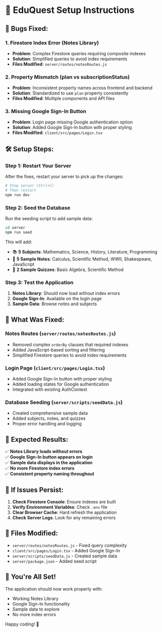 # 🚀 EduQuest Setup Instructions

## 🐛 **Bugs Fixed:**

### 1. **Firestore Index Error (Notes Library)**

- **Problem**: Complex Firestore queries requiring composite indexes
- **Solution**: Simplified queries to avoid index requirements
- **Files Modified**: `server/routes/notesRoutes.js`

### 2. **Property Mismatch (plan vs subscriptionStatus)**

- **Problem**: Inconsistent property names across frontend and backend
- **Solution**: Standardized to use `plan` property consistently
- **Files Modified**: Multiple components and API files

### 3. **Missing Google Sign-In Button**

- **Problem**: Login page missing Google authentication option
- **Solution**: Added Google Sign-In button with proper styling
- **Files Modified**: `client/src/pages/Login.tsx`

## 🛠️ **Setup Steps:**

### **Step 1: Restart Your Server**

After the fixes, restart your server to pick up the changes:

```bash
# Stop server (Ctrl+C)
# Then restart
npm run dev
```

### **Step 2: Seed the Database**

Run the seeding script to add sample data:

```bash
cd server
npm run seed
```

This will add:

- 📚 **5 Subjects**: Mathematics, Science, History, Literature, Programming
- 📝 **5 Sample Notes**: Calculus, Scientific Method, WWII, Shakespeare, JavaScript
- 🧠 **2 Sample Quizzes**: Basic Algebra, Scientific Method

### **Step 3: Test the Application**

1. **Notes Library**: Should now load without index errors
2. **Google Sign-In**: Available on the login page
3. **Sample Data**: Browse notes and subjects

## 🔧 **What Was Fixed:**

### **Notes Routes (`server/routes/notesRoutes.js`)**

- Removed complex `orderBy` clauses that required indexes
- Added JavaScript-based sorting and filtering
- Simplified Firestore queries to avoid index requirements

### **Login Page (`client/src/pages/Login.tsx`)**

- Added Google Sign-In button with proper styling
- Added loading states for Google authentication
- Integrated with existing AuthContext

### **Database Seeding (`server/scripts/seedData.js`)**

- Created comprehensive sample data
- Added subjects, notes, and quizzes
- Proper error handling and logging

## 🎯 **Expected Results:**

✅ **Notes Library loads without errors**  
✅ **Google Sign-In button appears on login**  
✅ **Sample data displays in the application**  
✅ **No more Firestore index errors**  
✅ **Consistent property naming throughout**

## 🚨 **If Issues Persist:**

1. **Check Firestore Console**: Ensure indexes are built
2. **Verify Environment Variables**: Check `.env` file
3. **Clear Browser Cache**: Hard refresh the application
4. **Check Server Logs**: Look for any remaining errors

## 📁 **Files Modified:**

- `server/routes/notesRoutes.js` - Fixed query complexity
- `client/src/pages/Login.tsx` - Added Google Sign-In
- `server/scripts/seedData.js` - Created sample data
- `server/package.json` - Added seed script

## 🎉 **You're All Set!**

The application should now work properly with:

- Working Notes Library
- Google Sign-In functionality
- Sample data to explore
- No more index errors

Happy coding! 🚀

